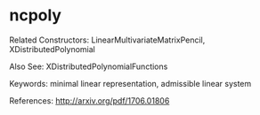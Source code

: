 # ncpoly

Related Constructors: LinearMultivariateMatrixPencil, XDistributedPolynomial

Also See: XDistributedPolynomialFunctions

Keywords: minimal linear representation, admissible linear system

References: http://arxiv.org/pdf/1706.01806
